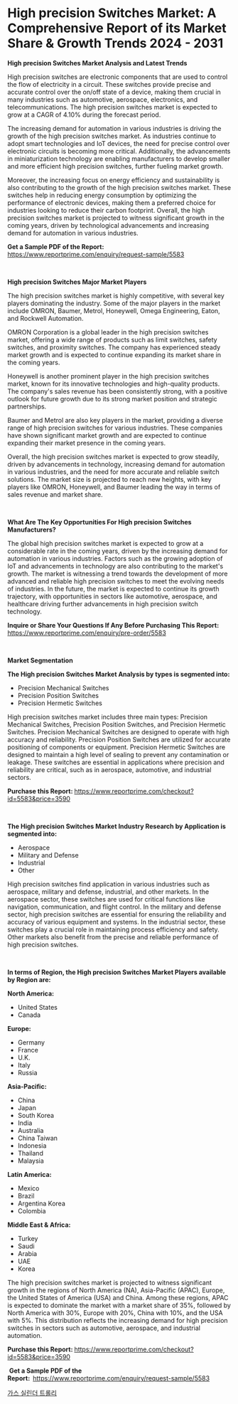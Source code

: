 <p><h1>High precision Switches Market: A Comprehensive Report of its Market Share & Growth Trends 2024 - 2031</h1></p><p><strong>High precision Switches Market Analysis and Latest Trends</strong></p>
<p><p>High precision switches are electronic components that are used to control the flow of electricity in a circuit. These switches provide precise and accurate control over the on/off state of a device, making them crucial in many industries such as automotive, aerospace, electronics, and telecommunications. The high precision switches market is expected to grow at a CAGR of 4.10% during the forecast period.</p><p>The increasing demand for automation in various industries is driving the growth of the high precision switches market. As industries continue to adopt smart technologies and IoT devices, the need for precise control over electronic circuits is becoming more critical. Additionally, the advancements in miniaturization technology are enabling manufacturers to develop smaller and more efficient high precision switches, further fueling market growth.</p><p>Moreover, the increasing focus on energy efficiency and sustainability is also contributing to the growth of the high precision switches market. These switches help in reducing energy consumption by optimizing the performance of electronic devices, making them a preferred choice for industries looking to reduce their carbon footprint. Overall, the high precision switches market is projected to witness significant growth in the coming years, driven by technological advancements and increasing demand for automation in various industries.</p></p>
<p><strong>Get a Sample PDF of the Report:&nbsp;</strong> <a href="https://www.reportprime.com/enquiry/request-sample/5583">https://www.reportprime.com/enquiry/request-sample/5583</a></p>
<p>&nbsp;</p>
<p><strong>High precision Switches Major Market Players</strong></p>
<p><p>The high precision switches market is highly competitive, with several key players dominating the industry. Some of the major players in the market include OMRON, Baumer, Metrol, Honeywell, Omega Engineering, Eaton, and Rockwell Automation.</p><p>OMRON Corporation is a global leader in the high precision switches market, offering a wide range of products such as limit switches, safety switches, and proximity switches. The company has experienced steady market growth and is expected to continue expanding its market share in the coming years.</p><p>Honeywell is another prominent player in the high precision switches market, known for its innovative technologies and high-quality products. The company's sales revenue has been consistently strong, with a positive outlook for future growth due to its strong market position and strategic partnerships.</p><p>Baumer and Metrol are also key players in the market, providing a diverse range of high precision switches for various industries. These companies have shown significant market growth and are expected to continue expanding their market presence in the coming years.</p><p>Overall, the high precision switches market is expected to grow steadily, driven by advancements in technology, increasing demand for automation in various industries, and the need for more accurate and reliable switch solutions. The market size is projected to reach new heights, with key players like OMRON, Honeywell, and Baumer leading the way in terms of sales revenue and market share.</p></p>
<p>&nbsp;</p>
<p><strong>What Are The Key Opportunities For High precision Switches Manufacturers?</strong></p>
<p><p>The global high precision switches market is expected to grow at a considerable rate in the coming years, driven by the increasing demand for automation in various industries. Factors such as the growing adoption of IoT and advancements in technology are also contributing to the market's growth. The market is witnessing a trend towards the development of more advanced and reliable high precision switches to meet the evolving needs of industries. In the future, the market is expected to continue its growth trajectory, with opportunities in sectors like automotive, aerospace, and healthcare driving further advancements in high precision switch technology.</p></p>
<p><strong>Inquire or Share Your Questions If Any Before Purchasing This Report:</strong> <a href="https://www.reportprime.com/enquiry/pre-order/5583">https://www.reportprime.com/enquiry/pre-order/5583</a></p>
<p>&nbsp;</p>
<p><strong>Market Segmentation</strong></p>
<p><strong>The High precision Switches Market Analysis by types is segmented into:</strong></p>
<p><ul><li>Precision Mechanical Switches</li><li>Precision Position Switches</li><li>Precision Hermetic Switches</li></ul></p>
<p><p>High precision switches market includes three main types: Precision Mechanical Switches, Precision Position Switches, and Precision Hermetic Switches. Precision Mechanical Switches are designed to operate with high accuracy and reliability. Precision Position Switches are utilized for accurate positioning of components or equipment. Precision Hermetic Switches are designed to maintain a high level of sealing to prevent any contamination or leakage. These switches are essential in applications where precision and reliability are critical, such as in aerospace, automotive, and industrial sectors.</p></p>
<p><strong>Purchase this Report:&nbsp;</strong><a href="https://www.reportprime.com/checkout?id=5583&price=3590">https://www.reportprime.com/checkout?id=5583&price=3590</a></p>
<p>&nbsp;</p>
<p><strong>The High precision Switches Market Industry Research by Application is segmented into:</strong></p>
<p><ul><li>Aerospace</li><li>Military and Defense</li><li>Industrial</li><li>Other</li></ul></p>
<p><p>High precision switches find application in various industries such as aerospace, military and defense, industrial, and other markets. In the aerospace sector, these switches are used for critical functions like navigation, communication, and flight control. In the military and defense sector, high precision switches are essential for ensuring the reliability and accuracy of various equipment and systems. In the industrial sector, these switches play a crucial role in maintaining process efficiency and safety. Other markets also benefit from the precise and reliable performance of high precision switches.</p></p>
<p>&nbsp;</p>
<p><strong>In terms of Region, the High precision Switches Market Players available by Region are:</strong></p>
<p>
    <p> <strong> North America: </strong>
        <ul>
            <li>United States</li>
            <li>Canada</li>
        </ul>
        </p> 
    <p> <strong> Europe: </strong>
        <ul>
            <li>Germany</li>
            <li>France</li>
            <li>U.K.</li>
            <li>Italy</li>
            <li>Russia</li>
        </ul>
        </p> 
    <p> <strong> Asia-Pacific: </strong>
        <ul>
            <li>China</li>
            <li>Japan</li>
            <li>South Korea</li>
            <li>India</li>
            <li>Australia</li>
            <li>China Taiwan</li>
            <li>Indonesia</li>
            <li>Thailand</li>
            <li>Malaysia</li>
        </ul>
        </p> 
    <p> <strong> Latin America: </strong>
        <ul>
            <li>Mexico</li>
            <li>Brazil</li>
            <li>Argentina Korea</li>
            <li>Colombia</li>
        </ul>
        </p> 
    <p> <strong> Middle East & Africa: </strong>
        <ul>
            <li>Turkey</li>
            <li>Saudi</li>
            <li>Arabia</li>
            <li>UAE</li>
            <li>Korea</li>
        </ul>
    </p>
    </p>
<p><p>The high precision switches market is projected to witness significant growth in the regions of North America (NA), Asia-Pacific (APAC), Europe, the United States of America (USA) and China. Among these regions, APAC is expected to dominate the market with a market share of 35%, followed by North America with 30%, Europe with 20%, China with 10%, and the USA with 5%. This distribution reflects the increasing demand for high precision switches in sectors such as automotive, aerospace, and industrial automation.</p></p>
<p><strong>Purchase this Report: </strong><a href="https://www.reportprime.com/checkout?id=5583&price=3590">https://www.reportprime.com/checkout?id=5583&price=3590</a></p>
<p>&nbsp;<strong>Get a Sample PDF of the Report:&nbsp;&nbsp;</strong><a href="https://www.reportprime.com/enquiry/request-sample/5583">https://www.reportprime.com/enquiry/request-sample/5583</a></p>
<p><strong></strong></p>
<p><p><a href="https://github.com/lzrvbyqzftro57/Market-Research-Report-List-1/blob/main/324310214521.md">가스 실린더 트롤리</a></p></p>
